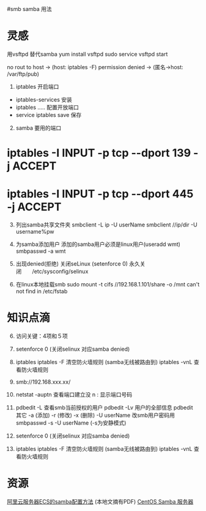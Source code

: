 #smb samba 用法

# 灵感
用vsftpd 替代samba
yum install vsftpd 
sudo service vsftpd start

no rout to host -> (host: iptables -F)
permission denied -> (匿名->host: /var/ftp/pub)

1. iptables 开启端口
- iptables-services 安装
- iptables ..... 配置开放端口
- service iptables  save 保存

2. samba 要用的端口
 # iptables -I INPUT -p tcp --dport 139 -j ACCEPT
 # iptables -I INPUT -p tcp --dport 445 -j ACCEPT

3. 列出samba共享文件夹
 smbclient -L ip -U userName
 smbclient //ip/dir -U username%pw

4. 为samba添加用户
	添加的samba用户必须是linux用户(useradd wmt)
	smbpasswd -a wmt
4. 出现denied(拒绝)
	关闭seLinux (setenforce 0)
	永久关闭　　/etc/sysconfig/selinux
5. 在linux本地挂载smb
sudo mount -t cifs //192.168.1.101/share -o /mnt
can't not find in /etc/fstab

# 知识点滴
6. 访问关键：4项和５项
	 
4. setenforce 0 (关闭selinux 对应samba denied)
5. iptables
	iptables -F 清空防火墙规则 (samba无线被路由到)
	iptables -vnL 查看防火墙规则

1. smb://192.168.xxx.xx/
2. netstat -auptn 查看端口建立没
	n : 显示端口号码
3. pdbedit -L
	查看smb当前授权的用户
   pdbedit -Lv
	用户的全部信息
   pdbedit 其它
	-a (添加) -r (修改) -x (删除) -U userName
   改smb用户密码用
	smbpasswd -s -U userName (-s为安静模式)
4. setenforce 0 (关闭selinux 对应samba denied)
5. iptables
	iptables -F 清空防火墙规则 (samba无线被路由到)
	iptables -vnL 查看防火墙规则


# 资源
[阿里云服务器ECS的samba配置方法](https://blog.csdn.net/XHG1993/article/details/78872724) (本地文摘有PDF)
[CentOS Samba 服务器 ](https://www.linuxidc.com/Linux/2016-09/135578.htm)
